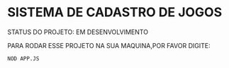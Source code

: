 <h1> SISTEMA DE CADASTRO DE JOGOS </H1>
 STATUS DO PROJETO: EM DESENVOLVIMENTO 

PARA RODAR ESSE PROJETO NA SUA MAQUINA,POR FAVOR DIGITE:
````
NOD APP.JS
